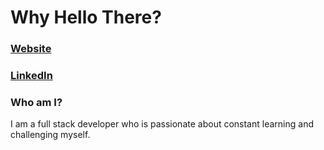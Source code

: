 # Why Hello There?

### [Website](https://www.raymondcasgrain.com/)
### [LinkedIn](https://www.linkedin.com/in/raymondcasgrain/)

### Who am I?
I am a full stack developer who is passionate about constant learning and challenging myself.


<!--
**Raymond2200/Raymond2200** is a ✨ _special_ ✨ repository because its `README.md` (this file) appears on your GitHub profile.

Here are some ideas to get you started:

- 🔭 I’m currently working on ...
- 🌱 I’m currently learning ...
- 👯 I’m looking to collaborate on ...
- 🤔 I’m looking for help with ...
- 💬 Ask me about ...
- 📫 How to reach me: ...
- 😄 Pronouns: ...
- ⚡ Fun fact: ...
-->
